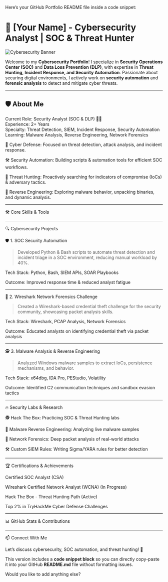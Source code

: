 <!--- 👋 Hi, I’m @Rooban-Prakash
- 👀 SOC Analyst
- 🌱 I’m currently SOC Automation
- 📫 How to reach me ...https://www.instagram.com/rooban.prakash/ --->

<!---
Rooban-Prakash/Rooban-Prakash is a ✨ special ✨ repository because its `README.md` (this file) appears on your GitHub profile.
You can click the Preview link to take a look at your changes.
--->

Here’s your GitHub Portfolio README file inside a code snippet:

# 🔐 [Your Name] - Cybersecurity Analyst | SOC & Threat Hunter  

![Cybersecurity Banner](https://github.com/[YourGitHubUsername]/[YourRepo]/blob/main/banner.gif) <!-- Add a custom banner -->

Welcome to my **Cybersecurity Portfolio**! I specialize in **Security Operations Center (SOC)** and **Data Loss Prevention (DLP)**, with expertise in **Threat Hunting, Incident Response, and Security Automation**. Passionate about securing digital environments, I actively work on **security automation** and **forensic analysis** to detect and mitigate cyber threats.  

---

## 🛡️ **About Me**  


Current Role: Security Analyst (SOC & DLP) 🏴‍☠️  
Experience: 2+ Years  
Specialty: Threat Detection, SIEM, Incident Response, Security Automation  
Learning: Malware Analysis, Reverse Engineering, Network Forensics

🚀 Cyber Defense: Focused on threat detection, attack analysis, and incident response.

🛠️ Security Automation: Building scripts & automation tools for efficient SOC workflows.

🔎 Threat Hunting: Proactively searching for indicators of compromise (IoCs) & adversary tactics.

🧪 Reverse Engineering: Exploring malware behavior, unpacking binaries, and dynamic analysis.



---

🛠 Core Skills & Tools


---

🔍 Cybersecurity Projects

🛡️ 1. SOC Security Automation

> Developed Python & Bash scripts to automate threat detection and incident triage in a SOC environment, reducing manual workload by 40%.



Tech Stack: Python, Bash, SIEM APIs, SOAR Playbooks

Outcome: Improved response time & reduced analyst fatigue





---

📂 2. Wireshark Network Forensics Challenge

> Created a Wireshark-based credential theft challenge for the security community, showcasing packet analysis skills.



Tech Stack: Wireshark, PCAP Analysis, Network Forensics

Outcome: Educated analysts on identifying credential theft via packet analysis



---

🕵️ 3. Malware Analysis & Reverse Engineering

> Analyzed Windows malware samples to extract IoCs, persistence mechanisms, and behavior.



Tech Stack: x64dbg, IDA Pro, PEStudio, Volatility

Outcome: Identified C2 communication techniques and sandbox evasion tactics



---

🔥 Security Labs & Research

🕵️ Hack The Box: Practicing SOC & Threat Hunting labs

🧪 Malware Reverse Engineering: Analyzing live malware samples

📡 Network Forensics: Deep packet analysis of real-world attacks

🛠 Custom SIEM Rules: Writing Sigma/YARA rules for better detection



---

🏆 Certifications & Achievements

Certified SOC Analyst (CSA) 

Wireshark Certified Network Analyst (WCNA) (In Progress)

Hack The Box - Threat Hunting Path (Active)

Top 2% in TryHackMe Cyber Defense Challenges



---

📊 GitHub Stats & Contributions





---

📫 Connect With Me





Let’s discuss cybersecurity, SOC automation, and threat hunting! 🚀

This version includes a **code snippet block** so you can directly copy-paste it into your GitHub **README.md** file without formatting issues.  

Would you like to add anything else?

